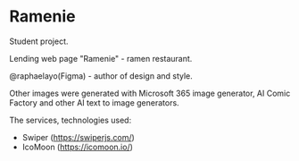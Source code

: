 # Ramenie

Student project.

Lending web page "Ramenie" - ramen restaurant.

@raphaelayo(Figma) - author of design and style.

Other images were generated with Microsoft 365 image generator, AI Comic Factory and other AI text to image generators.

The services, technologies used:
  - Swiper (https://swiperjs.com/)
  - IcoMoon (https://icomoon.io/)
